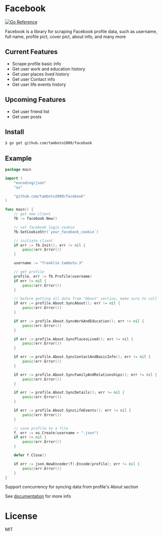 # Facebook

[![Go Reference](https://pkg.go.dev/badge/github.com/tamboto2000/facebook.svg)](https://pkg.go.dev/github.com/tamboto2000/facebook)

Facebook is a library for scraping Facebook profile data, such as username, full name, profile pict, cover pict, about info, and many more

## Current Features

- Scrape profile basic info
- Get user work and education history
- Get user places lived history
- Get user Contact info
- Get user life events history

## Upcoming Features

- Get user friend list
- Get user posts

## Install
```sh
$ go get github.com/tamboto2000/facebook
```

## Example

```go
package main

import (
	"encoding/json"
	"os"

	"github.com/tamboto2000/facebook"
)

func main() {
	// get new client
	fb := facebook.New()

	// set facebook login cookie
	fb.SetCookieStr(`your_facebook_cookie`)

	// initiate client
	if err := fb.Init(); err != nil {
		panic(err.Error())
	}

	username := "franklin.tamboto.3"

	// get profile
	profile, err := fb.Profile(username)
	if err != nil {
		panic(err.Error())
	}

	// before getting all data from "About" section, make sure to call Profile.SyncAbout first
	if err := profile.About.SyncAbout(); err != nil {
		panic(err.Error())
	}

	if err := profile.About.SyncWorkAndEducation(); err != nil {
		panic(err.Error())
	}

	if err := profile.About.SyncPlacesLived(); err != nil {
		panic(err.Error())
	}

	if err := profile.About.SyncContactAndBasicInfo(); err != nil {
		panic(err.Error())
	}

	if err := profile.About.SyncFamilyAndRelationships(); err != nil {
		panic(err.Error())
	}

	if err := profile.About.SyncDetails(); err != nil {
		panic(err.Error())
	}

	if err := profile.About.SyncLifeEvents(); err != nil {
		panic(err.Error())
	}

	// save profile to a file
	f, err := os.Create(username + ".json")
	if err != nil {
		panic(err.Error())
	}

	defer f.Close()

	if err := json.NewEncoder(f).Encode(profile); err != nil {
		panic(err.Error())
	}
}
```

Support concurrency for syncing data from profile's About section

See [documentation](https://pkg.go.dev/github.com/tamboto2000/facebook) for more info

# License

MIT